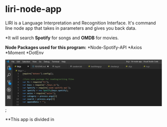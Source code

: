 # liri-node-app
LIRI is a Language Interpretation and Recognition Interface. It's command line node app that takes in parameters and gives you back data. 

*It will search **Spotify** for songs and **OMDB** for movies.

**Node Packages used for this program:**
*Node-Spotify-API
*Axios
*Moment
*DotEnv


![Included Node Packages](img-1.png);

**This app is divided in 

